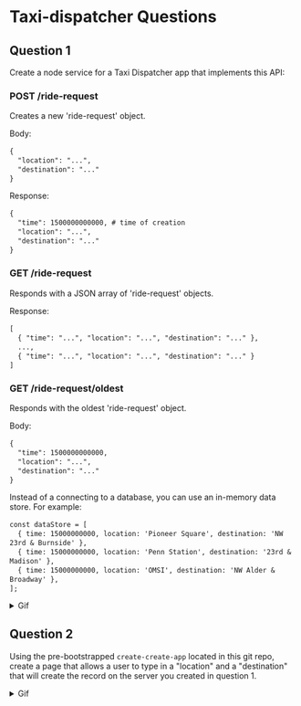# Taxi-dispatcher Questions

## Question 1

Create a node service for a Taxi Dispatcher app that implements this API:

### POST /ride-request

Creates a new 'ride-request' object.

Body:

    {
      "location": "...",
      "destination": "..."
    }

Response:

    {
      "time": 1500000000000, # time of creation
      "location": "...",
      "destination": "..."
    }

### GET /ride-request

Responds with a JSON array of 'ride-request' objects.

Response:

    [
      { "time": "...", "location": "...", "destination": "..." },
      ...,
      { "time": "...", "location": "...", "destination": "..." }
    ]

### GET /ride-request/oldest

Responds with the oldest 'ride-request' object.

Body:

    {
      "time": 1500000000000,
      "location": "...",
      "destination": "..."
    }


Instead of a connecting to a database, you can use an in-memory data store. For example:

    const dataStore = [
      { time: 15000000000, location: 'Pioneer Square', destination: 'NW 23rd & Burnside' },
      { time: 15000000000, location: 'Penn Station', destination: '23rd & Madison' },
      { time: 15000000000, location: 'OMSI', destination: 'NW Alder & Broadway' },
    ];

<details>
  <summary>Gif</summary>
  <img src="https://raw.githubusercontent.com/jondlm/taxi-dispatcher/master/img/taxi-dispatch-api.gif" alt="question1">
</details>

## Question 2

Using the pre-bootstrapped `create-create-app` located in this git repo, create
a page that allows a user to type in a "location" and a "destination" that will
create the record on the server you created in question 1.

<details>
  <summary>Gif</summary>
  <img src="https://raw.githubusercontent.com/jondlm/taxi-dispatcher/master/img/taxi-dispatch-creation-ui.gif" alt="question2">
</details>
